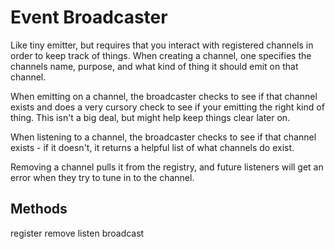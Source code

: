 

# Event Broadcaster

Like tiny emitter, but requires that you interact with registered channels in order to keep track of things. When creating a channel, one specifies the channels name, purpose, and what kind of thing it should emit on that channel.

When emitting on a channel, the broadcaster checks to see if that channel exists and does a very cursory check to see if your emitting the right kind of thing. This isn't a big deal, but might help keep things clear later on.

When listening to a channel, the broadcaster checks to see if that channel exists - if it doesn't, it returns a helpful list of what channels do exist.

Removing a channel pulls it from the registry, and future listeners will get an error when they try to tune in to the channel.


## Methods

register
remove
listen
broadcast